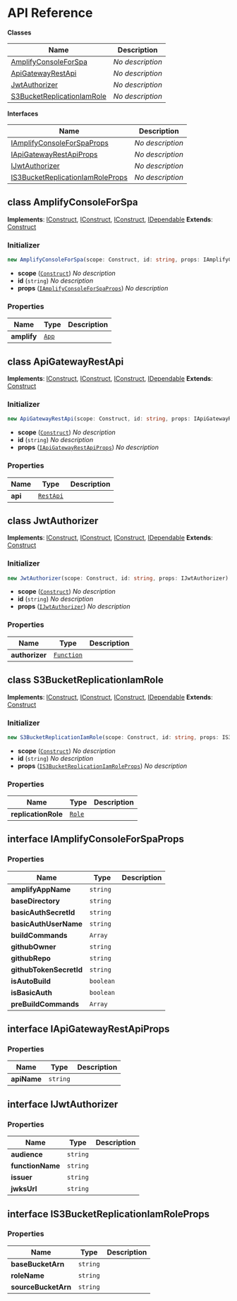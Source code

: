 # API Reference

**Classes**

Name|Description
----|-----------
[AmplifyConsoleForSpa](#cdk-constructs-amplifyconsoleforspa)|*No description*
[ApiGatewayRestApi](#cdk-constructs-apigatewayrestapi)|*No description*
[JwtAuthorizer](#cdk-constructs-jwtauthorizer)|*No description*
[S3BucketReplicationIamRole](#cdk-constructs-s3bucketreplicationiamrole)|*No description*


**Interfaces**

Name|Description
----|-----------
[IAmplifyConsoleForSpaProps](#cdk-constructs-iamplifyconsoleforspaprops)|*No description*
[IApiGatewayRestApiProps](#cdk-constructs-iapigatewayrestapiprops)|*No description*
[IJwtAuthorizer](#cdk-constructs-ijwtauthorizer)|*No description*
[IS3BucketReplicationIamRoleProps](#cdk-constructs-is3bucketreplicationiamroleprops)|*No description*



## class AmplifyConsoleForSpa  <a id="cdk-constructs-amplifyconsoleforspa"></a>



__Implements__: [IConstruct](#constructs-iconstruct), [IConstruct](#aws-cdk-core-iconstruct), [IConstruct](#constructs-iconstruct), [IDependable](#aws-cdk-core-idependable)
__Extends__: [Construct](#aws-cdk-core-construct)

### Initializer




```ts
new AmplifyConsoleForSpa(scope: Construct, id: string, props: IAmplifyConsoleForSpaProps)
```

* **scope** (<code>[Construct](#aws-cdk-core-construct)</code>)  *No description*
* **id** (<code>string</code>)  *No description*
* **props** (<code>[IAmplifyConsoleForSpaProps](#cdk-constructs-iamplifyconsoleforspaprops)</code>)  *No description*



### Properties


Name | Type | Description 
-----|------|-------------
**amplify** | <code>[App](#aws-cdk-aws-amplify-app)</code> | <span></span>



## class ApiGatewayRestApi  <a id="cdk-constructs-apigatewayrestapi"></a>



__Implements__: [IConstruct](#constructs-iconstruct), [IConstruct](#aws-cdk-core-iconstruct), [IConstruct](#constructs-iconstruct), [IDependable](#aws-cdk-core-idependable)
__Extends__: [Construct](#aws-cdk-core-construct)

### Initializer




```ts
new ApiGatewayRestApi(scope: Construct, id: string, props: IApiGatewayRestApiProps)
```

* **scope** (<code>[Construct](#aws-cdk-core-construct)</code>)  *No description*
* **id** (<code>string</code>)  *No description*
* **props** (<code>[IApiGatewayRestApiProps](#cdk-constructs-iapigatewayrestapiprops)</code>)  *No description*



### Properties


Name | Type | Description 
-----|------|-------------
**api** | <code>[RestApi](#aws-cdk-aws-apigateway-restapi)</code> | <span></span>



## class JwtAuthorizer  <a id="cdk-constructs-jwtauthorizer"></a>



__Implements__: [IConstruct](#constructs-iconstruct), [IConstruct](#aws-cdk-core-iconstruct), [IConstruct](#constructs-iconstruct), [IDependable](#aws-cdk-core-idependable)
__Extends__: [Construct](#aws-cdk-core-construct)

### Initializer




```ts
new JwtAuthorizer(scope: Construct, id: string, props: IJwtAuthorizer)
```

* **scope** (<code>[Construct](#aws-cdk-core-construct)</code>)  *No description*
* **id** (<code>string</code>)  *No description*
* **props** (<code>[IJwtAuthorizer](#cdk-constructs-ijwtauthorizer)</code>)  *No description*



### Properties


Name | Type | Description 
-----|------|-------------
**authorizer** | <code>[Function](#aws-cdk-aws-lambda-function)</code> | <span></span>



## class S3BucketReplicationIamRole  <a id="cdk-constructs-s3bucketreplicationiamrole"></a>



__Implements__: [IConstruct](#constructs-iconstruct), [IConstruct](#aws-cdk-core-iconstruct), [IConstruct](#constructs-iconstruct), [IDependable](#aws-cdk-core-idependable)
__Extends__: [Construct](#aws-cdk-core-construct)

### Initializer




```ts
new S3BucketReplicationIamRole(scope: Construct, id: string, props: IS3BucketReplicationIamRoleProps)
```

* **scope** (<code>[Construct](#aws-cdk-core-construct)</code>)  *No description*
* **id** (<code>string</code>)  *No description*
* **props** (<code>[IS3BucketReplicationIamRoleProps](#cdk-constructs-is3bucketreplicationiamroleprops)</code>)  *No description*



### Properties


Name | Type | Description 
-----|------|-------------
**replicationRole** | <code>[Role](#aws-cdk-aws-iam-role)</code> | <span></span>



## interface IAmplifyConsoleForSpaProps  <a id="cdk-constructs-iamplifyconsoleforspaprops"></a>




### Properties


Name | Type | Description 
-----|------|-------------
**amplifyAppName** | <code>string</code> | <span></span>
**baseDirectory** | <code>string</code> | <span></span>
**basicAuthSecretId** | <code>string</code> | <span></span>
**basicAuthUserName** | <code>string</code> | <span></span>
**buildCommands** | <code>Array<string></code> | <span></span>
**githubOwner** | <code>string</code> | <span></span>
**githubRepo** | <code>string</code> | <span></span>
**githubTokenSecretId** | <code>string</code> | <span></span>
**isAutoBuild** | <code>boolean</code> | <span></span>
**isBasicAuth** | <code>boolean</code> | <span></span>
**preBuildCommands** | <code>Array<string></code> | <span></span>



## interface IApiGatewayRestApiProps  <a id="cdk-constructs-iapigatewayrestapiprops"></a>




### Properties


Name | Type | Description 
-----|------|-------------
**apiName** | <code>string</code> | <span></span>



## interface IJwtAuthorizer  <a id="cdk-constructs-ijwtauthorizer"></a>




### Properties


Name | Type | Description 
-----|------|-------------
**audience** | <code>string</code> | <span></span>
**functionName** | <code>string</code> | <span></span>
**issuer** | <code>string</code> | <span></span>
**jwksUrl** | <code>string</code> | <span></span>



## interface IS3BucketReplicationIamRoleProps  <a id="cdk-constructs-is3bucketreplicationiamroleprops"></a>




### Properties


Name | Type | Description 
-----|------|-------------
**baseBucketArn** | <code>string</code> | <span></span>
**roleName** | <code>string</code> | <span></span>
**sourceBucketArn** | <code>string</code> | <span></span>



